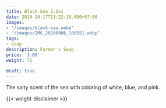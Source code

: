 ```yaml
---
title: Black Sea 2.5oz
date: 2019-10-17T11:22:16.000+07:00
images:
- "/images/black-sea.webp"
- "/images/IMG_20200906_180551.webp"
tags:
- soap
description: Farmer's Soap
price: '3.00'
weight: 71

draft: true
---
```

The salty scent of the sea with coloring of white, blue, and pink.


{{< weight-disclaimer >}}